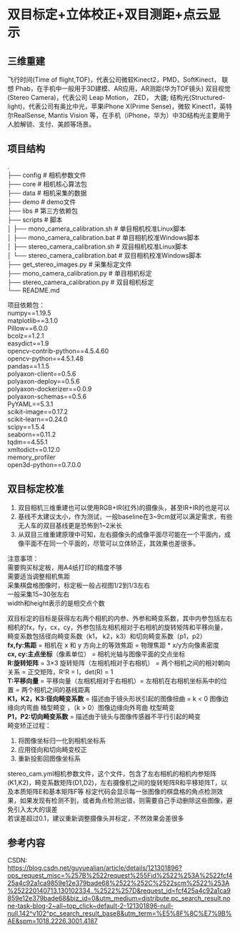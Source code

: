 # 双目标定+立体校正+双目测距+点云显示

## 三维重建
飞行时间(Time of flight,TOF)，代表公司微软Kinect2，PMD，SoftKinect， 联想 Phab，在手机中一般用于3D建模、AR应用，AR测距(华为TOF镜头)
双目视觉(Stereo Camera)，代表公司 Leap Motion， ZED， 大疆;
结构光(Structured-light)，代表公司有奥比中光，苹果iPhone X(Prime Sense)，微软 Kinect1，英特尔RealSense, Mantis Vision 等，在手机（iPhone，华为）中3D结构光主要用于人脸解锁、支付、美颜等场景。

## 项目结构
.  
├── config       # 相机参数文件  
├── core         # 相机核心算法包  
├── data         # 相机采集的数据  
├── demo         # demo文件  
├── libs         # 第三方依赖包  
├── scripts      # 脚本  
│   ├── mono_camera_calibration.sh     # 单目相机校准Linux脚本  
│   ├── mono_camera_calibration.bat    # 单目相机校准Windows脚本  
│   ├── stereo_camera_calibration.sh   # 双目相机校准Linux脚本  
│   └── stereo_camera_calibration.bat  # 双目相机校准Windows脚本  
├── get_stereo_images.py                      # 采集标定文件  
├── mono_camera_calibration.py                # 单目相机标定  
├── stereo_camera_calibration.py              # 双目相机标定  
└── README.md  

项目依赖包：  
numpy==1.19.5  
matplotlib==3.1.0  
Pillow==6.0.0  
bcolz==1.2.1  
easydict==1.9  
opencv-contrib-python==4.5.4.60  
opencv-python==4.5.1.48  
pandas==1.1.5  
polyaxon-client==0.5.6  
polyaxon-deploy==0.5.6  
polyaxon-dockerizer==0.0.9  
polyaxon-schemas==0.5.6  
PyYAML==5.3.1  
scikit-image==0.17.2  
scikit-learn==0.24.0  
scipy==1.5.4  
seaborn==0.11.2  
tqdm==4.55.1  
xmltodict==0.12.0  
memory_profiler  
open3d-python==0.7.0.0  

## 双目标定校准
1. 双目相机三维重建也可以使用RGB+IR(红外)的摄像头，甚至IR+IR的也是可以
2. 基线不太建议太小，作为测试，一般baseline在3~9cm就可以满足需求，有些无人车的双目基线更是恐怖到1~2米长
3. 从双目三维重建原理中可知，左右摄像头的成像平面尽可能在一个平面内，成像平面不在同一个平面的，尽管可以立体矫正，其效果也差很多。

注意事项：  
需要购买标定板，用A4纸打印的精度不够   
需要适当调整相机焦距  
采集棋盘格图像时，标定板一般占视图1/2到1/3左右  
一般采集15~30张左右  
width和height表示的是相交点个数  

双目标定的目标是获得左右两个相机的内参、外参和畸变系数，其中内参包括左右相机的fx，fy，cx，cy，外参包括左相机相对于右相机的旋转矩阵和平移向量，畸变系数包括径向畸变系数（k1， k2，k3）和切向畸变系数（p1，p2）  
**fx,fy:焦距** = 相机在 x 和 y 方向上的等效焦距 = 物理焦距 * x/y方向像素密度  
**cx, cy:主点坐标**（像素单位） = 相机光轴与图像平面的交点坐标  
**R:旋转矩阵** = 3×3 旋转矩阵（左相机相对于右相机） = 两个相机之间的相对朝向关系 = 正交矩阵，RᵀR = I，det(R) = 1  
**T:平移向量** = 平移向量（左相机相对于右相机）= 左相机在右相机坐标系中的位置 = 两个相机之间的基线距离  
**K1，K2，K3:径向畸变系数** = 描述由于镜头形状引起的图像扭曲 = k < 0 图像边缘向内弯曲 桶型畸变 ，（k > 0）图像边缘向外弯曲 枕型畸变  
**P1，P2:切向畸变系数** = 描述由于镜头与图像传感器不平行引起的畸变  
畸变矫正过程：  
1. 将图像坐标归一化到相机坐标系
2. 应用径向和切向畸变校正
3. 重新投影回图像坐标系

stereo_cam.yml相机参数文件，这个文件，包含了左右相机的相机内参矩阵(K1,K2)，畸变系数矩阵(D1,D2)，左右摄像机之间的旋转矩阵R和平移矩阵T，以及本质矩阵E和基本矩阵F等
标定代码会显示每一张图像的棋盘格的角点检测效果，如果发现有检测不到，或者角点检测出错，则需要自己手动删除这些图像，避免引入太大的误差  
若误差超过0.1，建议重新调整摄像头并标定，不然效果会差很多  


## 参考内容
CSDN:  
https://blog.csdn.net/guyuealian/article/details/121301896?ops_request_misc=%257B%2522request%255Fid%2522%253A%2522fcf425a4c92a1ca9859e12e379bade68%2522%252C%2522scm%2522%253A%252220140713.130102334..%2522%257D&request_id=fcf425a4c92a1ca9859e12e379bade68&biz_id=0&utm_medium=distribute.pc_search_result.none-task-blog-2~all~top_click~default-2-121301896-null-null.142^v102^pc_search_result_base8&utm_term=%E5%8F%8C%E7%9B%AE&spm=1018.2226.3001.4187  

